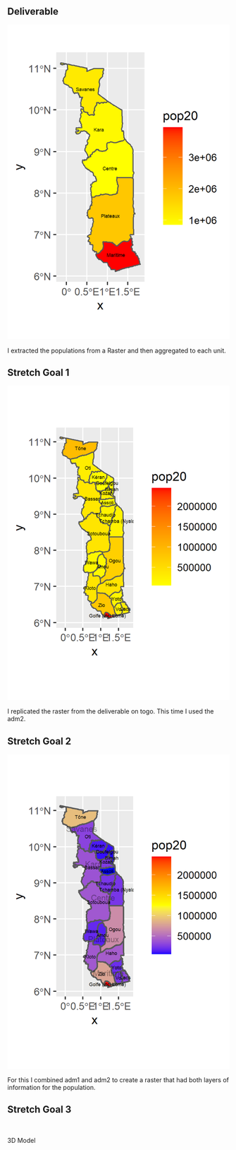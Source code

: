 ## Deliverable

![](tgo_pop20.png)

I extracted the populations from a Raster and then aggregated to each unit.

## Stretch Goal 1

![](tgo2_pop20.png)

I replicated the raster from the deliverable on togo. This time I used the adm2.

## Stretch Goal 2

![](tgo3_pop20.png)

For this I combined adm1 and adm2 to create a raster that had both layers of information for the population.

## Stretch Goal 3

![]()

3D Model
